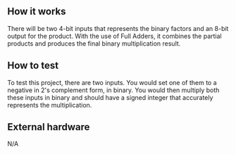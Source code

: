 <!---

This file is used to generate your project datasheet. Please fill in the information below and delete any unused
sections.

You can also include images in this folder and reference them in the markdown. Each image must be less than
512 kb in size, and the combined size of all images must be less than 1 MB.
-->

## How it works


There will be two 4-bit inputs that represents the binary factors and an 8-bit output for the product. With the use of Full Adders, it combines the partial products and produces the final binary multiplication result. 


## How to test


To test this project, there are two inputs. You would set one of them to a negative in 2's complement form, in binary. You would then multiply both these inputs in binary and should have a signed integer that accurately represents the multiplication.

## External hardware


N/A
